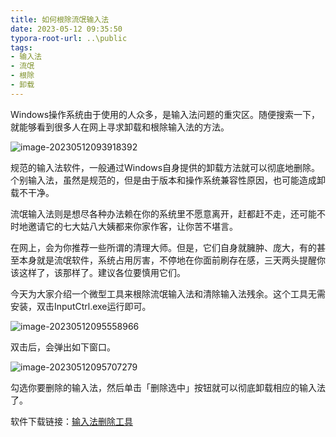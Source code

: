 ```yaml
---
title: 如何根除流氓输入法
date: 2023-05-12 09:35:50
typora-root-url: ..\public
tags:
- 输入法
- 流氓
- 根除
- 卸载
---
```


Windows操作系统由于使用的人众多，是输入法问题的重灾区。随便搜索一下，就能够看到很多人在网上寻求卸载和根除输入法的方法。

<!--more-->

![image-20230512093918392](/images/image-20230512093918392.png)

规范的输入法软件，一般通过Windows自身提供的卸载方法就可以彻底地删除。个别输入法，虽然是规范的，但是由于版本和操作系统兼容性原因，也可能造成卸载不干净。

流氓输入法则是想尽各种办法赖在你的系统里不愿意离开，赶都赶不走，还可能不时地邀请它的七大姑八大姨都来你家作客，让你苦不堪言。

在网上，会为你推荐一些所谓的清理大师。但是，它们自身就臃肿、庞大，有的甚至本身就是流氓软件，系统占用厉害，不停地在你面前刷存在感，三天两头提醒你该这样了，该那样了。建议各位要慎用它们。

今天为大家介绍一个微型工具来根除流氓输入法和清除输入法残余。这个工具无需安装，双击InputCtrl.exe运行即可。

![image-20230512095558966](/images/image-20230512095558966.png)

双击后，会弹出如下窗口。

![image-20230512095707279](/images/image-20230512095707279.png)

勾选你要删除的输入法，然后单击「删除选中」按钮就可以彻底卸载相应的输入法了。

软件下载链接：[输入法删除工具](https://link.zhihu.com/?target=https%3A//gitee.com/sbxlm/sbxlm/releases/download/20230312/%25E8%25BE%2593%25E5%2585%25A5%25E6%25B3%2595%25E5%2588%25A0%25E9%2599%25A4%25E5%25B7%25A5%25E5%2585%25B7.zip)
